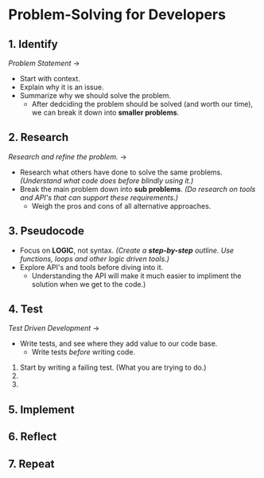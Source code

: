 # Problem-Solving for Developers
## 1. Identify
_Problem Statement_ ->
- Start with context.
- Explain why it is an issue.
- Summarize why we should solve the problem.
  - After dedciding the problem should be solved (and worth our time), we can break it down into __smaller problems__.
## 2. Research
_Research and refine the problem._ ->
- Research what others have done to solve the same problems. _(Understand what code does before blindly using it.)_
- Break the main problem down into __sub problems__. _(Do research on tools and API's that can support these requirements.)_
  - Weigh the pros and cons of all alternative approaches.
## 3. Pseudocode
- Focus on __LOGIC__, not syntax. _(Create a __step-by-step__ outline. Use functions, loops and other logic driven tools.)_
- Explore API's and tools before diving into it.
  - Understanding the API will make it much easier to impliment the solution when we get to the code.)
## 4. Test
_Test Driven Development_ ->
- Write tests, and see where they add value to our code base.
  - Write tests _before_ writing code.
1. Start by writing a failing test. (What you are trying to do.)
2. 
3. 
## 5. Implement
## 6. Reflect
## 7. Repeat
